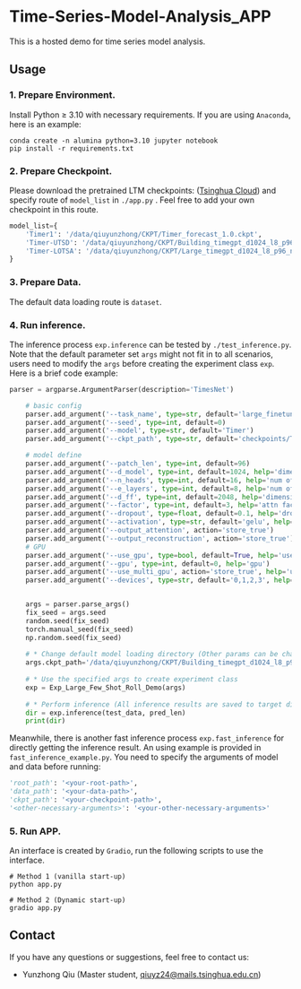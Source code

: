 # Time-Series-Model-Analysis_APP

This is a hosted demo for time series model analysis.

## Usage

### 1. Prepare Environment.
Install Python $\ge$ 3.10 with necessary requirements. If you are using `Anaconda`, here is an example:

```shell
conda create -n alumina python=3.10 jupyter notebook
pip install -r requirements.txt
```

### 2. Prepare Checkpoint. 
Please download the pretrained LTM checkpoints: ([Tsinghua Cloud](https://cloud.tsinghua.edu.cn/d/7539c66be03f49c3afe4/))
and specify route of `model_list` in `./app.py` . Feel free to add your own checkpoint in this route.
```python
model_list={
    'Timer1': '/data/qiuyunzhong/CKPT/Timer_forecast_1.0.ckpt',
    'Timer-UTSD': '/data/qiuyunzhong/CKPT/Building_timegpt_d1024_l8_p96_n64_new_full.ckpt',
    'Timer-LOTSA': '/data/qiuyunzhong/CKPT/Large_timegpt_d1024_l8_p96_n64_new_full.ckpt'
}
```
### 3. Prepare Data. 
The default data loading route is `dataset`.

### 4. Run inference. 
The inference process `exp.inference` can be tested by `./test_inference.py`. Note that the default parameter set `args` might not fit in
to all scenarios, users need to modify the `args` before creating the experiment class `exp`. Here is a brief code example:
```python
parser = argparse.ArgumentParser(description='TimesNet')

    # basic config
    parser.add_argument('--task_name', type=str, default='large_finetune')
    parser.add_argument('--seed', type=int, default=0)
    parser.add_argument('--model', type=str, default='Timer')
    parser.add_argument('--ckpt_path', type=str, default='checkpoints/Timer_forecast_1.0.ckpt')

    # model define
    parser.add_argument('--patch_len', type=int, default=96)
    parser.add_argument('--d_model', type=int, default=1024, help='dimension of model')
    parser.add_argument('--n_heads', type=int, default=16, help='num of heads')
    parser.add_argument('--e_layers', type=int, default=8, help='num of encoder layers')
    parser.add_argument('--d_ff', type=int, default=2048, help='dimension of fcn')
    parser.add_argument('--factor', type=int, default=3, help='attn factor')
    parser.add_argument('--dropout', type=float, default=0.1, help='dropout')
    parser.add_argument('--activation', type=str, default='gelu', help='activation')
    parser.add_argument('--output_attention', action='store_true')
    parser.add_argument('--output_reconstruction', action='store_true')
    # GPU
    parser.add_argument('--use_gpu', type=bool, default=True, help='use gpu')
    parser.add_argument('--gpu', type=int, default=0, help='gpu')
    parser.add_argument('--use_multi_gpu', action='store_true', help='use multiple gpus', default=False)
    parser.add_argument('--devices', type=str, default='0,1,2,3', help='device ids of multile gpus')


    args = parser.parse_args()
    fix_seed = args.seed
    random.seed(fix_seed)
    torch.manual_seed(fix_seed)
    np.random.seed(fix_seed)
    
    # * Change default model loading directory (Other params can be changed similarly)
    args.ckpt_path='/data/qiuyunzhong/CKPT/Building_timegpt_d1024_l8_p96_n64_new_full.ckpt'
    
    # * Use the specified args to create experiment class
    exp = Exp_Large_Few_Shot_Roll_Demo(args)
    
    # * Perform inference (All inference results are saved to target directory as npy matrix format)
    dir = exp.inference(test_data, pred_len)
    print(dir)
```
Meanwhile, there is another fast inference process `exp.fast_inference` for directly getting the inference result.
An using example is provided in `fast_inference_example.py`. You need to specify the arguments of model and data before running:
```python
'root_path': '<your-root-path>',
'data_path': '<your-data-path>',
'ckpt_path': '<your-checkpoint-path>',
'<other-necessary-arguments>': '<your-other-necessary-arguments>'
```
### 5. Run APP. 
An interface is created by `Gradio`, run the following scripts to use the interface.
```shell
# Method 1 (vanilla start-up)
python app.py

# Method 2 (Dynamic start-up)
gradio app.py
```
## Contact

If you have any questions or suggestions, feel free to contact us:

- Yunzhong Qiu (Master student, qiuyz24@mails.tsinghua.edu.cn)